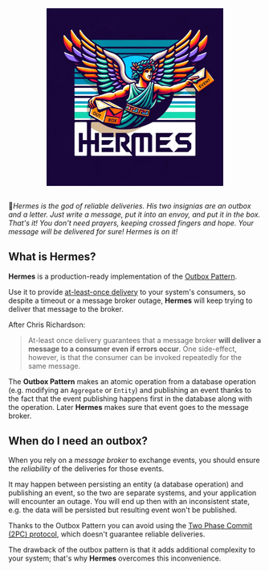 <img src="../public/logo-main.png" alt="Hermes logo" style="margin: 0 auto; width: 70%; display: block;" />
<br />

📜*Hermes is the god of reliable deliveries. His two insignias are an outbox and a letter. Just write a message, put it into an envoy, and put it in the box. That's it! You don't need prayers, keeping crossed fingers and hope. Your message will be delivered for sure! Hermes is on it!*

## What is Hermes?

**Hermes** is a production-ready implementation of the [Outbox Pattern](https://microservices.io/patterns/data/transactional-outbox.html).

Use it to provide [at-least-once delivery](https://microservices.io/patterns/communication-style/idempotent-consumer.html) to your system's consumers, so despite a timeout or a message broker outage, **Hermes** will keep trying to deliver that message to the broker.

After Chris Richardson:

> At-least once delivery guarantees that a message broker **will deliver a message to a consumer even if errors occur**. One side-effect, however, is that the consumer can be invoked repeatedly for the same message.

The **Outbox Pattern** makes an atomic operation from a database operation (e.g. modifying an `Aggregate` or `Entity`) and publishing an event thanks to the fact that the event publishing happens first in the database along with the operation. Later **Hermes** makes sure that event goes to the message broker.

## When do I need an outbox?

When you rely on a _message broker_ to exchange events, you should ensure the _reliability_ of the deliveries for those events.

It may happen between persisting an entity (a database operation) and publishing an event, so the two are separate systems, and your application will encounter an outage. You will end up then with an inconsistent state, e.g. the data will be persisted but resulting event won't be published.

Thanks to the Outbox Pattern you can avoid using the [Two Phase Commit (2PC) protocol](https://rkenmi.com/posts/2pc-two-phase-commit-and-why-it-sucks), which doesn't guarantee reliable deliveries.

The drawback of the outbox pattern is that it adds additional complexity to your system; that's why **Hermes** overcomes this inconvenience.
